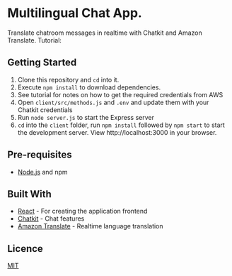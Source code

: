 # Multilingual Chat App.

Translate chatroom messages in realtime with Chatkit and Amazon Translate. Tutorial:

## Getting Started

1. Clone this repository and `cd` into it.
2. Execute `npm install` to download dependencies.
3. See tutorial for notes on how to get the required credentials from AWS
4. Open `client/src/methods.js` and `.env` and update them with your Chatkit credentials
5. Run `node server.js` to start the Express server
6. `cd` into the `client` folder, run `npm install` followed by `npm start` to start the development server. View http://localhost:3000 in your browser.

## Pre-requisites

- [Node.js](https://nodejs.org/en) and npm

## Built With

- [React](https://reactjs.org) - For creating the application frontend
- [Chatkit](https://pusher.com/chatkit) - Chat features
- [Amazon Translate](https://aws.amazon.com/translate/) - Realtime language translation

## Licence

[MIT](https://opensource.org/licenses/MIT)

